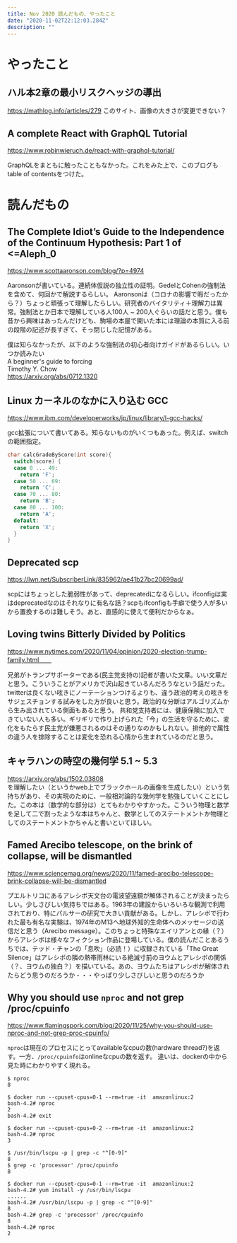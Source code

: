 ```yaml
---
title: Nov 2020 読んだもの、やったこと
date: "2020-11-02T22:12:03.284Z"
description: ""
---
```


# やったこと
## ハル本2章の最小リスクヘッジの導出
https://mathlog.info/articles/279
このサイト、画像の大きさが変更できない？

## A complete React with GraphQL Tutorial
https://www.robinwieruch.de/react-with-graphql-tutorial/  

GraphQLをまともに触ったこともなかった。これをみた上で、このブログもtable of contentsをつけた。

# 読んだもの


## The Complete Idiot’s Guide to the Independence of the Continuum Hypothesis: Part 1 of <=Aleph_0
https://www.scottaaronson.com/blog/?p=4974  

Aaronsonが書いている。連続体仮説の独立性の証明。GedelとCohenの強制法を含めて、何回かで解説するらしい。 Aaronsonは（コロナの影響で暇だったから？）ちょっと頑張って理解したらしい。研究者のバイタリティ＋理解力は異常。強制法とか日本で理解している人100人 ~ 200人ぐらいの話だと思う。僕も昔から興味はあったんだけども、駒場の本屋で開いた本には理論の本質に入る前の段階の記述が長すぎて、そっ閉じした記憶がある。

僕は知らなかったが、以下のような強制法の初心者向けガイドがあるらしい。いつか読みたい  
A beginner's guide to forcing  
Timothy Y. Chow  
https://arxiv.org/abs/0712.1320


## Linux カーネルのなかに入り込む GCC
https://www.ibm.com/developerworks/jp/linux/library/l-gcc-hacks/  

gcc拡張について書いてある。知らないものがいくつもあった。例えば、switchの範囲指定。
```c
char calcGradeByScore(int score){
  switch(score) {
  case 0 ... 49:
    return 'F';
  case 50 ... 69:
    return 'C';
  case 70 ... 80:
    return 'B';
  case 80 ... 100:
    return 'A';
  default:
    return 'X';
  }
}
```

## Deprecated scp
https://lwn.net/SubscriberLink/835962/ae41b27bc20699ad/

scpにはちょっとした脆弱性があって、deprecatedになるらしい。ifconfigは実はdeprecatedなのはそれなりに有名な話？scpもifconfigも手癖で使う人が多いから置換するのは難しそう。あと、直感的に使えて便利だからなぁ。

## Loving twins Bitterly Divided by Politics 
 https://www.nytimes.com/2020/11/04/opinion/2020-election-trump-family.html　　

兄弟がトランプサポーターである(民主党支持の)記者が書いた文章。いい文章だと思う。こういうことがアメリカで沢山起きているんだろうなという話だった。twitterは良くない呟きにノーテーションつけるよりも、違う政治的考えの呟きをサジェスチョンする試みをした方が良いと思う。政治的な分断はアルゴリズムから生み出されている側面もあると思う。
共和党支持者には、健康保険に加入できていない人も多い。ギリギリで作り上げられた「今」の生活を守るために、変化をもたらす民主党が嫌悪されるのはその通りなのかもしれない。排他的で属性の違う人を排除することは変化を恐れる心情から生まれているのだと思う。

## キャラハンの時空の幾何学 5.1 ~ 5.3
https://arxiv.org/abs/1502.03808  
を理解したい（というかweb上でブラックホールの画像を生成したい）という気持ちがあり、その実現のために、一般相対論的な幾何学を勉強していくことにした。この本は（数学的な部分は）とてもわかりやすかった。こういう物理と数学を足して二で割ったような本はちゃんと、数学としてのステートメントか物理としてのステートメントかちゃんと書いといてほしい。

## Famed Arecibo telescope, on the brink of collapse, will be dismantled
https://www.sciencemag.org/news/2020/11/famed-arecibo-telescope-brink-collapse-will-be-dismantled  

プエルトリコにあるアレシボ天文台の電波望遠鏡が解体されることが決まったらしい。少しさびしい気持ちではある。1963年の建設からいろいろな観測で利用されており、特にパルサーの研究で大きい貢献がある。しかし、アレシボで行われた最も有名な実験は、1974年のM13ヘ地球外知的生命体へのメッセージの送信だと思う（Arecibo message）。このちょっと特殊なエイリアンとの縁（？）からアレシボは様々なフィクション作品に登場している。僕の読んだことあるうちでは、テッド・チャンの「息吹」（必読！）に収録されている「The Great Silence」はアレシボの隣の熱帯雨林にいる絶滅寸前のヨウムとアレシボの関係（？、ヨウムの独白？）を描いている。あの、ヨウムたちはアレシボが解体されたらどう思うのだろうか・・・やっぱり少しさびしいと思うのだろうか

## Why you should use `nproc` and not grep /proc/cpuinfo
https://www.flamingspork.com/blog/2020/11/25/why-you-should-use-nproc-and-not-grep-proc-cpuinfo/  

`nproc`は現在のプロセスにとってavailableなcpuの数(hardware thread?)を返す。一方、`/proc/cpuinfo`はonlineなcpuの数を返す。
違いは、dockerの中から見た時にわかりやすく現れる。
```
$ nproc
8

$ docker run --cpuset-cpus=0-1 --rm=true -it  amazonlinux:2
bash-4.2# nproc
2
bash-4.2# exit

$ docker run --cpuset-cpus=0-2 --rm=true -it  amazonlinux:2
bash-4.2# nproc
3
```
```
$ /usr/bin/lscpu -p | grep -c "^[0-9]"
8
$ grep -c 'processor' /proc/cpuinfo 
8

$ docker run --cpuset-cpus=0-1 --rm=true -it  amazonlinux:2
bash-4.2# yum install -y /usr/bin/lscpu
......
bash-4.2# /usr/bin/lscpu -p | grep -c "^[0-9]"
8
bash-4.2# grep -c 'processor' /proc/cpuinfo 
8
bash-4.2# nproc
2
```
